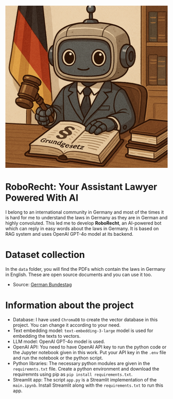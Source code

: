 ![logo](./image/logo.png)

# RoboRecht: Your Assistant Lawyer Powered With AI
I belong to an international community in Germany and most of the times it is hard for me to understand the laws in Germany as they are in German and highly convoluted. This led me to develop **RoboRecht**, an AI-powered bot which can reply in easy words about the laws in Germany. It is based on RAG system and uses OpenAI GPT-4o model at its backend.

# Dataset collection
In the `data` folder, you will find the PDFs which contain the laws in Germany in English. These are open source documents and you can use it too. 
- Source: [German Bundestag](btg-bestellservice.de>tcpdf)

# Information about the project
- Database: I have used `ChromaDB` to create the vector database in this project. You can change it according to your need.
- Text embedding model: `text-embedding-3-large` model is used for embedding the texts to vectors.
- LLM model: OpenAI GPT-4o model is used.
- OpenAI API: You need to have OpenAI API key to run the python code or the Jupyter notebook given in this work. Put your API key in the `.env` file and run the notebook or the python script.
- Python libraries: The necessary python modules are given in the `requiremnts.txt` file. Create a python environment and download the requiremnts using pip as `pip install requirements.txt`.
- Streamlit app: The script `app.py` is a Streamlit implementation of the `main.ipynb`. Install Streamlit along with the `requirements.txt` to run this app.


